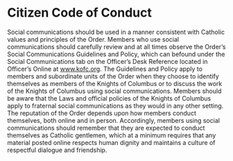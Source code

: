 # Citizen Code of Conduct

Social communications should be used in a manner consistent with
Catholic values and principles of the Order. Members who use social
communications should carefully review and at all times observe the
Order’s Social Communications Guidelines and Policy, which can
befound under the Social Communications tab on the Officer’s Desk
Reference located in Officer’s Online at www.kofc.org. The Guidelines
and Policy apply to members and subordinate units of the Order when
they choose to identify themselves as members of the Knights of
Columbus or to discuss the work of the Knights of Columbus using
social communications. Members should be aware that the Laws and
official policies of the Knights of Columbus apply to fraternal social
communications as they would in any other setting. The reputation
of the Order depends upon how members conduct themselves,
both online and in person. Accordingly, members using social
communications should remember that they are expected to
conduct themselves as Catholic gentlemen, which at a minimum
requires that any material posted online respects human dignity
and maintains a culture of respectful dialogue and friendship.
